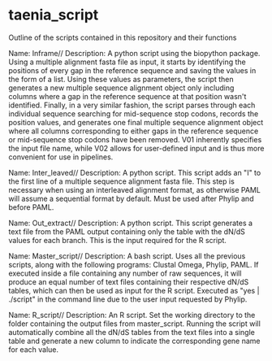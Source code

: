 # taenia_script
Outline of the scripts contained in this repository and their functions

Name: Inframe//
Description: 
A python script using the biopython package. Using a multiple alignment fasta file as input,
it starts by identifying the positions of every gap in the reference sequence and saving the
values in the form of a list. Using these values as parameters, the script then generates a
new multiple sequence alignment object only including columns where a gap in the reference
sequence at that position wasn't identified. Finally, in a very similar fashion, the script
parses through each individual sequence searching for mid-sequence stop codons, records the
position values, and generates one final multiple sequence alignment object where all columns
corresponding to either gaps in the reference sequence or mid-sequence stop codons have been
removed. V01 inherently specifies the input file name, while V02 allows for user-defined input
and is thus more convenient for use in pipelines. 

Name: Inter_leaved//
Description: 
A python script. This script adds an "I" to the first line of a multiple sequence alignment fasta
file. This step is necessary when using an interleaved alignment format, as otherwise PAML will
assume a sequential format by default. Must be used after Phylip and before PAML.

Name: Out_extract//
Description:
A python script. This script generates a text file from the PAML output containing only the table
with the dN/dS values for each branch. This is the input required for the R script.

Name: Master_script//
Description:
A bash script. Uses all the previous scripts, along with the following programs: Clustal Omega,
Phylip, PAML. If executed inside a file containing any number of raw sequences, it will produce
an equal number of text files containing their respective dN/dS tables, which can then be used
as input for the R script. Executed as "yes | ./script" in the command line due to the user input
requested by Phylip. 

Name: R_script//
Description:
An R script. Set the working directory to the folder containing the output files from master_script.
Running the script will automatically combine all the dN/dS tables from the text files into a single
table and generate a new column to indicate the corresponding gene name for each value. 




